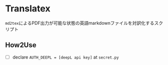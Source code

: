 # Translatex

`md2tex`によるPDF出力が可能な状態の英語markdownファイルを対訳化するスクリプト

## How2Use

- [ ] declare `AUTH_DEEPL = [deepL api key]` at `secret.py`